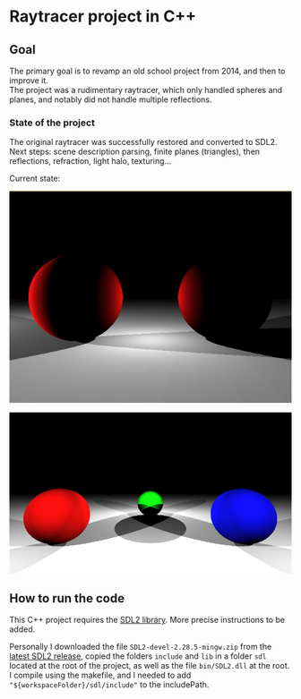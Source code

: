 # Raytracer project in C++

## Goal

The primary goal is to revamp an old school project from 2014, and then to improve it.  
The project was a rudimentary raytracer, which only handled spheres and planes, and notably did not handle multiple reflections.

### State of the project

The original raytracer was successfully restored and converted to SDL2.  
Next steps: scene description parsing, finite planes (triangles), then reflections, refraction, light halo, texturing...

Current state:

![Screen](https://github.com/alexblanche/raytracer_project/blob/main/pictures/rt1.png)

![Screen](https://github.com/alexblanche/raytracer_project/blob/main/pictures/rt2.png)

## How to run the code

This C++ project requires the [SDL2 library](https://www.libsdl.org/).
More precise instructions to be added.

Personally I downloaded the file ```SDL2-devel-2.28.5-mingw.zip``` from the [latest SDL2 release](https://github.com/libsdl-org/SDL/releases/tag/release-2.28.5), copied the folders ```include``` and ```lib``` in a folder ```sdl``` located at the root of the project, as well as the file ```bin/SDL2.dll``` at the root. I compile using the makefile, and I needed to add ```"${workspaceFolder}/sdl/include"``` to the includePath.